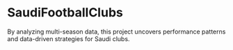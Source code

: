 # SaudiFootballClubs
By analyzing multi-season data, this project uncovers performance patterns and data-driven strategies for Saudi clubs.
